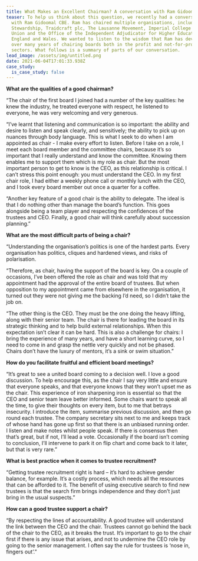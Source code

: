 ```yaml
---
title: What Makes an Excellent Chairman? A conversation with Ram Gidoomal CBE
teaser: To help us think about this question, we recently had a conversation
  with Ram Gidoomal CBE. Ram has chaired multiple organisations, including
  Stewardship, Traidcraft plc, The Lausanne Movement, Imperial College Student
  Union and the Office of the Independent Adjudicator for Higher Education for
  England and Wales. We wanted to listen to the wisdom that Ram has developed
  over many years of chairing boards both in the profit and not-for-profit
  sectors. What follows is a summary of parts of our conversation.
lead_image: /assets/img/untitled.png
date: 2021-06-04T17:01:33.938Z
case_study:
  is_case_study: false
---
```

**What are the qualities of a good chairman?**

“The chair of the first board I joined had a number of the key qualities: he knew the industry, he treated everyone with respect, he listened to everyone, he was very welcoming and very generous.

“I’ve learnt that listening and communication is so important: the ability and desire to listen and speak clearly, and sensitively; the ability to pick up on nuances through body language. This is what I seek to do when I am appointed as chair - I make every effort to listen. Before I take on a role, I meet each board member and the committee chairs, because it’s so important that I really understand and know the committee. Knowing them enables me to support them which is my role as chair. But the most important person to get to know is the CEO, as this relationship is critical. I can’t stress this point enough: you must understand the CEO. In my first chair role, I had either a weekly phone call or monthly lunch with the CEO, and I took every board member out once a quarter for a coffee.

“Another key feature of a good chair is the ability to delegate. The ideal is that I do nothing other than manage the board’s function. This goes alongside being a team player and respecting the confidences of the trustees and CEO. Finally, a good chair will think carefully about succession planning.”

**What are the most difficult parts of being a chair?**

“Understanding the organisation’s politics is one of the hardest parts. Every organisation has politics, cliques and hardened views, and risks of polarisation.

“Therefore, as chair, having the support of the board is key. On a couple of occasions, I’ve been offered the role as chair and was told that my appointment had the approval of the entire board of trustees. But when opposition to my appointment came from elsewhere in the organisation, it turned out they were not giving me the backing I’d need, so I didn’t take the job on.

“The other thing is the CEO. They must be the one doing the heavy lifting, along with their senior team. The chair is there for leading the board in its strategic thinking and to help build external relationships. When this expectation isn’t clear it can be hard. This is also a challenge for chairs: I bring the experience of many years, and have a short learning curve, so I need to come in and grasp the nettle very quickly and not be phased. Chairs don’t have the luxury of mentors, it’s a sink or swim situation.”

**How do you facilitate fruitful and efficient board meetings?**

“It’s great to see a united board coming to a decision well. I love a good discussion. To help encourage this, as the chair I say very little and ensure that everyone speaks, and that everyone knows that they won’t upset me as the chair. This experience of iron sharpening iron is essential so that the CEO and senior team leave better informed. Some chairs want to speak all the time, to give their thoughts on every item, but to me that betrays insecurity. I introduce the item, summarise previous discussion, and then go round each trustee. The company secretary sits next to me and keeps track of whose hand has gone up first so that there is an unbiased running order. I listen and make notes whilst people speak. If there is consensus then that’s great, but if not, I’ll lead a vote. Occasionally if the board isn’t coming to conclusion, I’ll intervene to park it on flip chart and come back to it later, but that is very rare.”

**What is best practice when it comes to trustee recruitment?**

“Getting trustee recruitment right is hard – it’s hard to achieve gender balance, for example. It’s a costly process, which needs all the resources that can be afforded to it. The benefit of using executive search to find new trustees is that the search firm brings independence and they don’t just bring in the usual suspects.”

**How can a good trustee support a chair?**

“By respecting the lines of accountability. A good trustee will understand the link between the CEO and the chair. Trustees cannot go behind the back of the chair to the CEO, as it breaks the trust. It’s important to go to the chair first if there is any issue that arises, and not to undermine the CEO role by going to the senior management. I often say the rule for trustees is ‘nose in, fingers out’.”